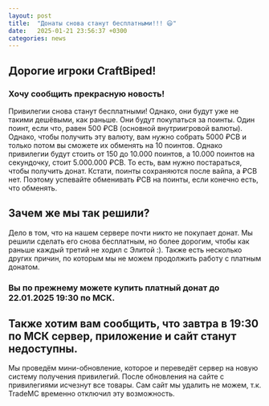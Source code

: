 ```yaml
---
layout: post
title:  "Донаты снова станут бесплатными!!! 😃"
date:   2025-01-21 23:56:37 +0300
categories: news
---
```

## Дорогие игроки CraftBiped!
### Хочу сообщить прекрасную новость!
Привилегии снова станут бесплатными! Однако, они будут уже не такими дешёвыми, как раньше. Они будут покупаться за поинты. Один поинт, если что, равен 500 ₽CB (основной внутриигровой валюты). Однако, чтобы получить эту валюту, вам нужно собрать 5000 ₽CB и только потом вы сможете их обменять на 10 поинтов. Однако привилегии будут стоить от 150 до 10.000 поинтов, а 10.000 поинтов на секундочку, стоит 5.000.000 ₽CB. То есть, вам нужно постараться, чтобы получить донат. Кстати, поинты сохраняются после вайпа, а ₽CB нет. Поэтому успевайте обменивать ₽CB на поинты, если конечно есть, что обменять.
## Зачем же мы так решили?
Дело в том, что на нашем сервере почти никто не покупает донат. Мы решили сделать его снова бесплатным, но более дорогим, чтобы как раньше каждый третий не ходил с Элитой :). Также есть несколько других причин, по которым мы не можем продолжить работу с платным донатом. 
### Вы по прежнему можете купить платный донат до 22.01.2025 19:30 по МСК. 
## Также хотим вам сообщить, что завтра в 19:30 по МСК сервер, приложение и сайт станут недоступны. 
Мы проведём мини-обновление, которое и переведёт сервер на новую систему получения привилегий. После обновления на сайте с привилегиями исчезнут все товары. Сам сайт мы удалить не можем, т.к. TradeMC временно отключил эту возможность.
